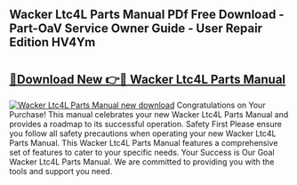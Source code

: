 ## Wacker Ltc4L Parts Manual PDf Free Download - Part-OaV Service Owner Guide - User Repair Edition HV4Ym

# <h2><a href="http://bc58803.oget.top/?id=Wacker+Ltc4L+Parts+Manual">🔗Download New 👉🔴 Wacker Ltc4L Parts Manual</a></h2>

[![Wacker Ltc4L Parts Manual new download](https://i.imgur.com/5g1atiW.png)](http://bc58803.oget.top/?id=Wacker+Ltc4L+Parts+Manual)
Congratulations on Your Purchase! This manual celebrates your new Wacker Ltc4L Parts Manual and provides a roadmap to its successful operation. Safety First Please ensure you follow all safety precautions when operating your new Wacker Ltc4L Parts Manual. This Wacker Ltc4L Parts Manual features a comprehensive set of features to cater to your specific needs. Your Success is Our Goal Wacker Ltc4L Parts Manual. We are committed to providing you with the tools and support you need.
